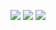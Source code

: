 ![](https://editor.analyticsvidhya.com/uploads/52188download%20(1).png)
![](https://www.researchgate.net/profile/Prapun-Suksompong-2/publication/228530154/figure/tbl1/AS:669130445320194@1536544538135/The-terminology-of-set-theory-and-probability-theory.png)
![](https://www.dummies.com/wp-content/uploads/250467.image0.png)
